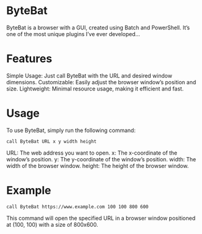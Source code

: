 # ByteBat
ByteBat is a browser with a GUI, created using Batch and PowerShell. It’s one of the most unique plugins I’ve ever developed...

# Features
 Simple Usage: Just call ByteBat with the URL and desired window dimensions.
 Customizable: Easily adjust the browser window’s position and size.
 Lightweight: Minimal resource usage, making it efficient and fast.
# Usage
To use ByteBat, simply run the following command:

`call ByteBat URL x y width height`

URL: The web address you want to open.
x: The x-coordinate of the window’s position.
y: The y-coordinate of the window’s position.
width: The width of the browser window.
height: The height of the browser window.
# Example
`call ByteBat https://www.example.com 100 100 800 600`

This command will open the specified URL in a browser window positioned at (100, 100) with a size of 800x600.
